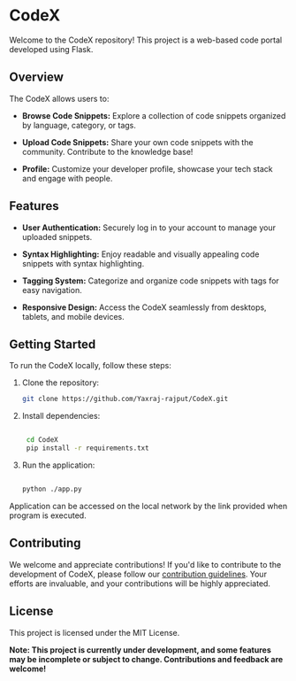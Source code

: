 # CodeX

Welcome to the CodeX repository! This project is a web-based code portal developed using Flask.

## Overview

The CodeX allows users to:

- **Browse Code Snippets:** Explore a collection of code snippets organized by language, category, or tags.

- **Upload Code Snippets:** Share your own code snippets with the community. Contribute to the knowledge base!

- **Profile:**  Customize your developer profile, showcase your tech stack and engage with people.

## Features

- **User Authentication:** Securely log in to your account to manage your uploaded snippets.

- **Syntax Highlighting:** Enjoy readable and visually appealing code snippets with syntax highlighting.

- **Tagging System:** Categorize and organize code snippets with tags for easy navigation.

- **Responsive Design:** Access the CodeX seamlessly from desktops, tablets, and mobile devices.

## Getting Started

To run the CodeX locally, follow these steps:

1. Clone the repository:

   ```bash
   git clone https://github.com/Yaxraj-rajput/CodeX.git
   
2. Install dependencies:

   ```bash

    cd CodeX
    pip install -r requirements.txt

3. Run the application:

   ```bash

   python ./app.py

 Application can be accessed on the local network by the link provided when program is executed.

## Contributing

We welcome and appreciate contributions! If you'd like to contribute to the development of CodeX, please follow our [contribution guidelines](CONTRIBUTE.md). Your efforts are invaluable, and your contributions will be highly appreciated.

## License
This project is licensed under the MIT License.

**Note: This project is currently under development, and some features may be incomplete or subject to change. Contributions and feedback are welcome!**


